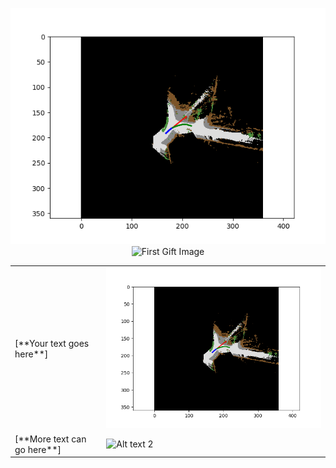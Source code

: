 
<p align="center">

<img src="/Images/video_vehicle_107.png" alt="Second Gift Image" width="700"/> 
<img src="/Images/Demo.gif" alt="First Gift Image" width="700"/>
</p>
<table style="border-collapse: collapse; border: none;">
<tr>
<td style="border: none;">[**Your text goes here**] </td>
<td><img src="/Images/video_vehicle_107.png" alt="Alt text 1" width="600"/></td>
</tr>
<tr>
<td style="border: none;">[**More text can go here**]</td>
<td><img src="/Images/Demo.gif" alt="Alt text 2" width="600"/></td>
</tr>
</table>
